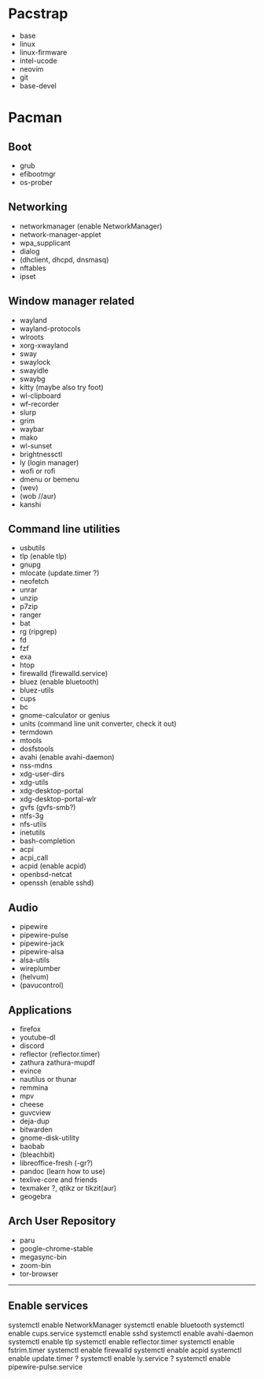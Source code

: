 # Pacstrap
- base
- linux
- linux-firmware
- intel-ucode
- neovim
- git
- base-devel

# Pacman

## Boot
- grub
- efibootmgr
- os-prober

## Networking
- networkmanager (enable NetworkManager)
- network-manager-applet
- wpa_supplicant
- dialog
- (dhclient, dhcpd, dnsmasq)
- nftables
- ipset

## Window manager related
- wayland
- wayland-protocols
- wlroots
- xorg-xwayland
- sway
- swaylock 
- swayidle
- swaybg
- kitty (maybe also try foot)
- wl-clipboard
- wf-recorder
- slurp
- grim 
- waybar
- mako
- wl-sunset
- brightnessctl
- ly (login manager)
- wofi or rofi
- dmenu or bemenu
- (wev)
- (wob //aur)
- kanshi

## Command line utilities
- usbutils
- tlp (enable tlp) 
- gnupg
- mlocate (update.timer ?)
- neofetch
- unrar
- unzip
- p7zip
- ranger
- bat
- rg (ripgrep)
- fd 
- fzf
- exa
- htop
- firewalld (firewalld.service)
- bluez (enable bluetooth)
- bluez-utils
- cups
- bc
- gnome-calculator or genius
- units (command line unit converter, check it out)
- termdown
- mtools 
- dosfstools
- avahi (enable avahi-daemon)
- nss-mdns
- xdg-user-dirs
- xdg-utils
- xdg-desktop-portal
- xdg-desktop-portal-wlr
- gvfs (gvfs-smb?)
- ntfs-3g
- nfs-utils
- inetutils
- bash-completion
- acpi
- acpi_call
- acpid (enable acpid)
- openbsd-netcat
- openssh (enable sshd)

## Audio
- pipewire
- pipewire-pulse
- pipewire-jack
- pipewire-alsa 
- alsa-utils 
- wireplumber
- (helvum)
- (pavucontrol)

## Applications 
- firefox
- youtube-dl
- discord
- reflector (reflector.timer)
- zathura zathura-mupdf
- evince
- nautilus or thunar
- remmina
- mpv 
- cheese
- guvcview
- deja-dup
- bitwarden 
- gnome-disk-utility
- baobab
- (bleachbit)
- libreoffice-fresh (-gr?)
- pandoc (learn how to use)
- texlive-core and friends
- texmaker ?, qtikz or tikzit(aur)
- geogebra

## Arch User Repository
- paru
- google-chrome-stable
- megasync-bin
- zoom-bin 
- tor-browser

---
## Enable services
systemctl enable NetworkManager
systemctl enable bluetooth
systemctl enable cups.service
systemctl enable sshd
systemctl enable avahi-daemon
systemctl enable tlp 
systemctl enable reflector.timer
systemctl enable fstrim.timer
systemctl enable firewalld
systemctl enable acpid
systemctl enable update.timer ?
systemctl enable ly.service ? 
systemctl enable pipewire-pulse.service





